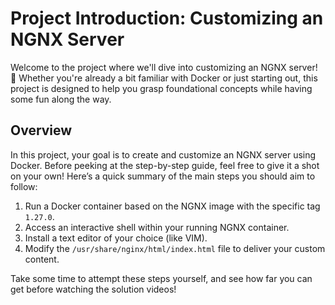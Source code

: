# Project Introduction: Customizing an NGNX Server

Welcome to the project where we'll dive into customizing an NGNX server! 🎉 Whether you're already a bit familiar with Docker or just starting out, this project is designed to help you grasp foundational concepts while having some fun along the way.

## Overview

In this project, your goal is to create and customize an NGNX server using Docker. Before peeking at the step-by-step guide, feel free to give it a shot on your own! Here’s a quick summary of the main steps you should aim to follow:

1. Run a Docker container based on the NGNX image with the specific tag `1.27.0`.
2. Access an interactive shell within your running NGNX container.
3. Install a text editor of your choice (like VIM).
4. Modify the `/usr/share/nginx/html/index.html` file to deliver your custom content.

Take some time to attempt these steps yourself, and see how far you can get before watching the solution videos!
